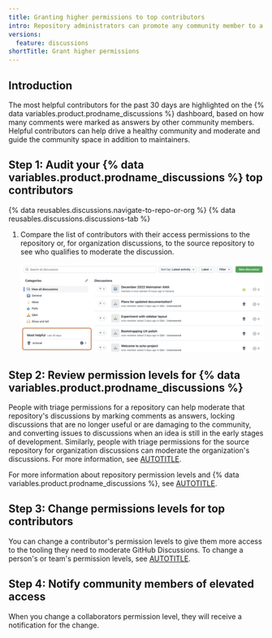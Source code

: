 ```yaml
---
title: Granting higher permissions to top contributors
intro: Repository administrators can promote any community member to a moderator and maintainer.
versions:
  feature: discussions
shortTitle: Grant higher permissions
---
```



## Introduction

The most helpful contributors for the past 30 days are highlighted on the {% data variables.product.prodname_discussions %} dashboard, based on how many comments were marked as answers by other community members. Helpful contributors can help drive a healthy community and moderate and guide the community space in addition to maintainers.

## Step 1: Audit your {% data variables.product.prodname_discussions %} top contributors

{% data reusables.discussions.navigate-to-repo-or-org %}
{% data reusables.discussions.discussions-tab %}
1. Compare the list of contributors with their access permissions to the repository or, for organization discussions, to the source repository to see who qualifies to moderate the discussion.

   ![Screenshot of the discussions tab in a repository. The "Most helpful" section is outlined in dark orange.](/assets/images/help/discussions/most-helpful.png)

## Step 2: Review permission levels for {% data variables.product.prodname_discussions %}

People with triage permissions for a repository can help moderate that repository's discussions by marking comments as answers, locking discussions that are no longer useful or are damaging to the community, and converting issues to discussions when an idea is still in the early stages of development. Similarly, people with triage permissions for the source repository for organization discussions can moderate the organization's discussions. For more information, see [AUTOTITLE](/discussions/managing-discussions-for-your-community/moderating-discussions).

For more information about repository permission levels and {% data variables.product.prodname_discussions %}, see [AUTOTITLE](/organizations/managing-user-access-to-your-organizations-repositories/managing-repository-roles/repository-roles-for-an-organization).

## Step 3: Change permissions levels for top contributors

You can change a contributor's permission levels to give them more access to the tooling they need to moderate GitHub Discussions. To change a person's or team's permission levels, see [AUTOTITLE](/repositories/managing-your-repositorys-settings-and-features/managing-repository-settings/managing-teams-and-people-with-access-to-your-repository).

## Step 4: Notify community members of elevated access

When you change a collaborators permission level, they will receive a notification for the change.
